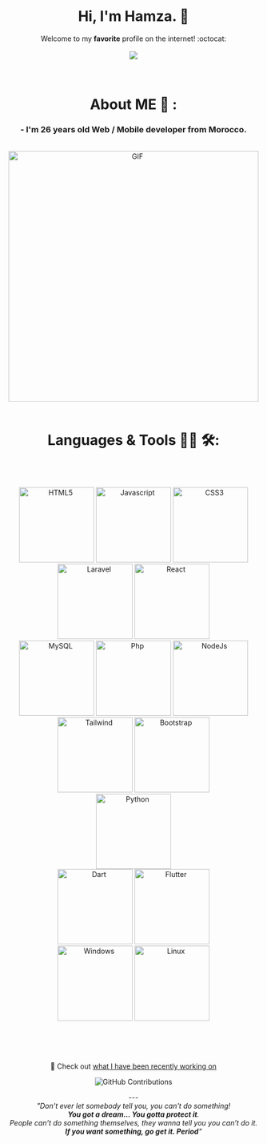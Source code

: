 <div align="center">
  
# Hi, I'm Hamza. 👋

Welcome to my **favorite** profile on the internet! :octocat: 
<br>
<br>
<img src='https://github.com/Xx-Ashutosh-xX/Xx-Ashutosh-xX/blob/master/assets/208593.gif'>
<br>
<br>
<br>
# About ME 💬 :
### - I'm 26 years  old Web / Mobile developer from Morocco.
<br>
<img hight="400" width="500" alt="GIF" align="center" src="https://github.com/Xx-Ashutosh-xX/Xx-Ashutosh-xX/blob/master/assets/1936.gif">
<br>
<br>
  
# Languages & Tools 👨‍💻 🛠:
  
</br>

<p align="center">
  
</br>
<img src="https://img.shields.io/badge/-HTML-black?logo=HTML5&logoColor=F7DF1E&style=plastic" alt="HTML5" width="150" hight="50">
<img src="https://img.shields.io/badge/-Javascript-black?logo=Javascript&logoColor=F7DF1E&style=plastic" alt="Javascript" width="150" hight="50">
<img src="https://img.shields.io/badge/-CSS3-black?logo=CSS3&logoColor=777BB4&style=plastic" alt="CSS3" width="150" hight="50">
<br>
<img src="https://img.shields.io/badge/-Laravel-black?logo=Laravel&logoColor=FF2D20&style=plastic" alt="Laravel" width="150" hight="50">
<img src="https://img.shields.io/badge/-React-black?logo=react&logoColor=blue&style=plastic" alt="React" width="150" hight="50">
<br>
<img src="https://img.shields.io/badge/-MySQL-black?logo=MySQL&logoColor=4479A1&style=plastic" alt="MySQL" width="150" hight="50">
<img src="https://img.shields.io/badge/-php-black?logo=PHP&logoColor=777BB4&style=plastic" alt="Php" width="150" hight="50">
<img src="https://img.shields.io/badge/-Node.js-black?logo=react&logoColor=339933&style=plastic" alt="NodeJs" width="150" hight="50">
<br>
<img src="https://img.shields.io/badge/-Tailwind-black?logo=tailwindcss&logoColor=06B6D4&style=plastic" alt="Tailwind" width="150" hight="50">
<img src="https://img.shields.io/badge/-Bootstrap-black?logo=Bootstrap&logoColor=7952B3&style=plastic" alt="Bootstrap" width="150" hight="50">
<br>
<img src="https://img.shields.io/badge/-Python-black?logo=Python&3776AB&style=plastic" alt="Python" width="150" hight="50">
<br>
<img src="https://img.shields.io/badge/-Dart-black?logo=Dart&logoColor=0175C2&style=plastic" alt="Dart" width="150" hight="50">
<img src="https://img.shields.io/badge/-Flutter-black?logo=Flutter&logoColor=02569B&style=plastic" alt="Flutter" width="150" hight="50">
<br>
<img src="https://img.shields.io/badge/-Windows-black?logo=Windows&logoColor=0078D6&style=plastic" alt="Windows" width="150" hight="50">
<img src="https://img.shields.io/badge/-Linux-black?logo=Linux&FCC624&style=plastic" alt="Linux" width="150" hight="50">
</p>
</br>
</br>
</br>


  

 
:telescope: Check out [what I have been recently working on](#js-contribution-activity)
<!-- 
![counter](https://enq2tsi38eur1vl.m.pipedream.net)   -->
<!-- [![Most Active GitHub User in Egypt Rank](https://en2bnd5v3totrva.m.pipedream.net)](https://commits.top/egypt)   -->
![GitHub Contributions](https://github-readme-stats.vercel.app/api?username=ejjraifihamza&show_icons=true&title_color=fff&icon_color=79ff97&text_color=9f9f9f&bg_color=151515)

  <span>---</span>
  <br>
  <i>"Don't ever let somebody tell you, you can't do something! <br><b>You got a dream… You gotta protect it</b>.<br> People can’t do something themselves, they wanna tell you you can’t do it. <br><b>If you want something, go get it. Period</b>"</i>
  
</div>

